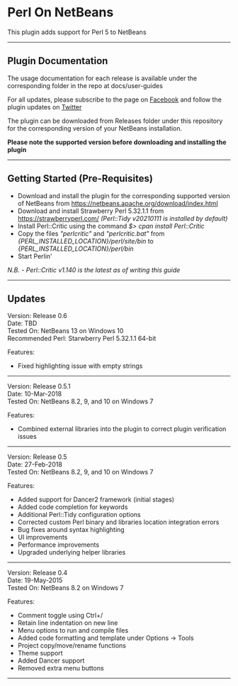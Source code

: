 # Perl On NetBeans
This plugin adds support for Perl 5 to NetBeans

---  

## Plugin Documentation
The usage documentation for each release is available under the corresponding folder in the repo at docs/user-guides

For all updates, please subscribe to the page on [Facebook](https://www.facebook.com/PerlOnNetBeans) and follow the plugin updates on [Twitter](https://twitter.com/perlonnetbeans)

The plugin can be downloaded from Releases folder under this repository for the corresponding version of your NetBeans installation. 

__Please note the supported version before downloading and installing the plugin__

---  

## Getting Started (Pre-Requisites)
- Download and install the plugin for the corresponding supported version of NetBeans from https://netbeans.apache.org/download/index.html
- Download and install Strawberry Perl 5.32.1.1 from https://strawberryperl.com/ *(Perl::Tidy v20210111 is installed by default)*
- Install Perl::Critic using the command *$> cpan install Perl::Critic*
- Copy the files *"perlcritic"* and *"perlcritic.bat"* from *{PERL_INSTALLED_LOCATION}/perl/site/bin* to *{PERL_INSTALLED_LOCATION}/perl/bin*
- Start Perlin'

*N.B. - Perl::Critic v1.140 is the latest as of writing this guide*  

---  

## Updates

Version: Release 0.6  
Date: TBD  
Tested On: NetBeans 13 on Windows 10  
Recommended Perl: Starwberry Perl 5.32.1.1 64-bit  

Features:
- Fixed highlighting issue with empty strings

---
Version: Release 0.5.1  
Date: 10-Mar-2018  
Tested On: NetBeans 8.2, 9, and 10 on Windows 7  

Features:
- Combined external libraries into the plugin to correct plugin verification issues

---
Version: Release 0.5  
Date: 27-Feb-2018  
Tested On: NetBeans 8.2, 9, and 10 on Windows 7  

Features:
- Added support for Dancer2 framework (initial stages) 
- Added code completion for keywords 
- Additional Perl::Tidy configuration options
- Corrected custom Perl binary and libraries location integration errors
- Bug fixes around syntax highlighting
- UI improvements
- Performance improvements
- Upgraded underlying helper libraries 

---
Version: Release 0.4   
Date: 19-May-2015  
Tested On: NetBeans 8.2 on Windows 7  

Features:
- Comment toggle using Ctrl+/
- Retain line indentation on new line
- Menu options to run and compile files
- Added code formatting and template under Options -> Tools
- Project copy/move/rename functions
- Theme support
- Added Dancer support
- Removed extra menu buttons

---
